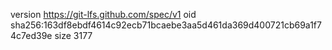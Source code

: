 version https://git-lfs.github.com/spec/v1
oid sha256:163df8ebdf4614c92ecb71bcaebe3aa5d461da369d400721cb69a1f74c7ed39e
size 3177
